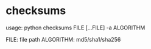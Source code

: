 # checksums
usage: python checksums FILE [...FILE] -a ALGORITHM

FILE: file path 
ALGORITHM: md5/sha1/sha256

